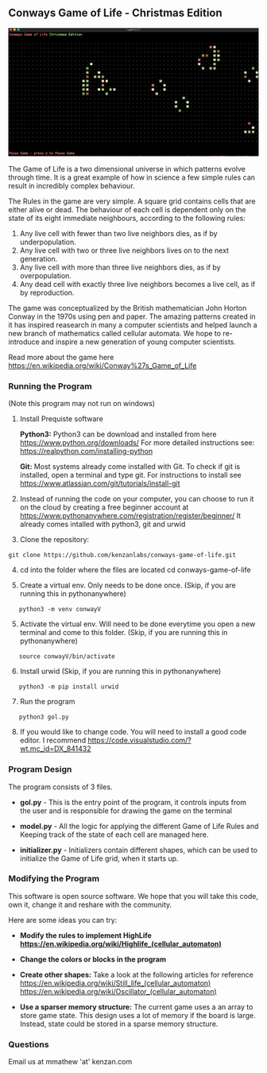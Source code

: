 ## Conways Game of Life - Christmas Edition

![Game Screenshot](/images/game_screen.png)

The Game of Life is a two dimensional universe in which patterns evolve through time. It is a great example of how in science a few simple rules can result in incredibly complex behaviour. 

The Rules in the game are very simple. A square grid contains cells that are either alive or dead. The behaviour of each cell is dependent only on the state of its eight immediate neighbours, according to the following rules:

1. Any live cell with fewer than two live neighbors dies, as if by underpopulation.
2. Any live cell with two or three live neighbors lives on to the next generation.
3. Any live cell with more than three live neighbors dies, as if by overpopulation.
4. Any dead cell with exactly three live neighbors becomes a live cell, as if by reproduction.

The game was conceptualized by the British mathematician John Horton Conway in the 1970s using pen and paper. The amazing patterns created in it has inspired reasearch in many a computer scientists and helped launch a new branch of mathematics called cellular automata. We hope to re-introduce and inspire a new generation of young computer scientists.

Read more about the game here https://en.wikipedia.org/wiki/Conway%27s_Game_of_Life

### Running the Program

(Note this program may not run on windows)

1. Install Prequiste software

      **Python3:** Python3 can be download and installed from here https://www.python.org/downloads/
      For more detailed instructions see: https://realpython.com/installing-python

      **Git:** 
      Most systems already come installed with Git. 
      To check if git is installed, open a terminal and type git. 
      For instructions to install see https://www.atlassian.com/git/tutorials/install-git

2. Instead of running the code on your computer, you can choose to run it on the cloud by creating a free beginner account at https://www.pythonanywhere.com/registration/register/beginner/
   It already comes intalled with python3, git and urwid

3. Clone the repository:
```
git clone https://github.com/kenzanlabs/conways-game-of-life.git
```
   
        
4. cd into the folder where the files are located
   cd conways-game-of-life
   
5. Create a virtual env. Only needs to be done once. (Skip, if you are running this in pythonanywhere)
```
   python3 -m venv conwayV
```

5. Activate the virtual env. Will need to be done everytime you open a new terminal and come to this folder. (Skip, if you are running this in pythonanywhere)
```
   source conwayV/bin/activate
```

6. Install urwid (Skip, if you are running this in pythonanywhere)
```
   python3 -m pip install urwid
```
   
7. Run the program
```
   python3 gol.py
```

8. If you would like to change code. You will need to install a good code editor. I recommend https://code.visualstudio.com/?wt.mc_id=DX_841432


### Program Design

The program consists of 3 files.

* **gol.py** - This is the entry point of the program, it controls inputs from the user and is responsible for drawing the game on the terminal

* **model.py** - All the logic for applying the different Game of Life Rules and Keeping track of the state of each cell are managed here. 

* **initializer.py** - Initializers contain different shapes, which can be used to initialize the Game of Life grid, when it starts up.

### Modifying the Program

This software is open source software. We hope that you will take this code, own it, change it and reshare with the community. 

Here are some ideas you can try:

* **Modify the rules to implement HighLife https://en.wikipedia.org/wiki/Highlife_(cellular_automaton)**


* **Change the colors or blocks in the program**


* **Create other shapes:** Take a look at the following articles for reference
https://en.wikipedia.org/wiki/Still_life_(cellular_automaton)
https://en.wikipedia.org/wiki/Oscillator_(cellular_automaton)


* **Use a sparser memory structure:**
The current game uses a an array to store game state. This design uses a lot of memory if the board is large. 
Instead, state could be stored in a sparse memory structure.

### Questions

Email us at mmathew 'at'  kenzan.com



